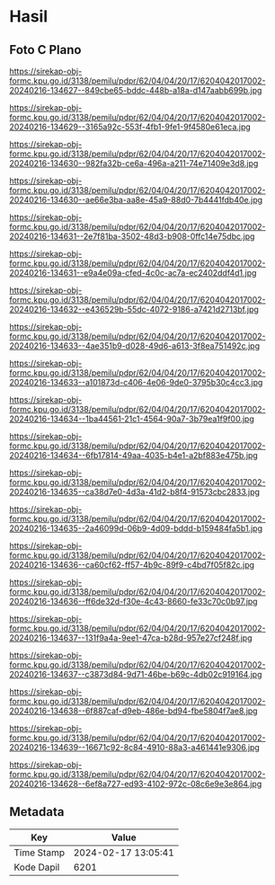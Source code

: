 # Hasil

## Foto C Plano

https://sirekap-obj-formc.kpu.go.id/3138/pemilu/pdpr/62/04/04/20/17/6204042017002-20240216-134627--849cbe65-bddc-448b-a18a-d147aabb699b.jpg

https://sirekap-obj-formc.kpu.go.id/3138/pemilu/pdpr/62/04/04/20/17/6204042017002-20240216-134629--3165a92c-553f-4fb1-9fe1-9f4580e61eca.jpg

https://sirekap-obj-formc.kpu.go.id/3138/pemilu/pdpr/62/04/04/20/17/6204042017002-20240216-134630--982fa32b-ce6a-496a-a211-74e71409e3d8.jpg

https://sirekap-obj-formc.kpu.go.id/3138/pemilu/pdpr/62/04/04/20/17/6204042017002-20240216-134630--ae66e3ba-aa8e-45a9-88d0-7b4441fdb40e.jpg

https://sirekap-obj-formc.kpu.go.id/3138/pemilu/pdpr/62/04/04/20/17/6204042017002-20240216-134631--2e7f81ba-3502-48d3-b908-0ffc14e75dbc.jpg

https://sirekap-obj-formc.kpu.go.id/3138/pemilu/pdpr/62/04/04/20/17/6204042017002-20240216-134631--e9a4e09a-cfed-4c0c-ac7a-ec2402ddf4d1.jpg

https://sirekap-obj-formc.kpu.go.id/3138/pemilu/pdpr/62/04/04/20/17/6204042017002-20240216-134632--e436529b-55dc-4072-9186-a7421d2713bf.jpg

https://sirekap-obj-formc.kpu.go.id/3138/pemilu/pdpr/62/04/04/20/17/6204042017002-20240216-134633--4ae351b9-d028-49d6-a613-3f8ea751492c.jpg

https://sirekap-obj-formc.kpu.go.id/3138/pemilu/pdpr/62/04/04/20/17/6204042017002-20240216-134633--a101873d-c406-4e06-9de0-3795b30c4cc3.jpg

https://sirekap-obj-formc.kpu.go.id/3138/pemilu/pdpr/62/04/04/20/17/6204042017002-20240216-134634--1ba44561-21c1-4564-90a7-3b79ea1f9f00.jpg

https://sirekap-obj-formc.kpu.go.id/3138/pemilu/pdpr/62/04/04/20/17/6204042017002-20240216-134634--6fb17814-49aa-4035-b4e1-a2bf883e475b.jpg

https://sirekap-obj-formc.kpu.go.id/3138/pemilu/pdpr/62/04/04/20/17/6204042017002-20240216-134635--ca38d7e0-4d3a-41d2-b8f4-91573cbc2833.jpg

https://sirekap-obj-formc.kpu.go.id/3138/pemilu/pdpr/62/04/04/20/17/6204042017002-20240216-134635--2a46099d-06b9-4d09-bddd-b159484fa5b1.jpg

https://sirekap-obj-formc.kpu.go.id/3138/pemilu/pdpr/62/04/04/20/17/6204042017002-20240216-134636--ca60cf62-ff57-4b9c-89f9-c4bd7f05f82c.jpg

https://sirekap-obj-formc.kpu.go.id/3138/pemilu/pdpr/62/04/04/20/17/6204042017002-20240216-134636--ff6de32d-f30e-4c43-8660-fe33c70c0b97.jpg

https://sirekap-obj-formc.kpu.go.id/3138/pemilu/pdpr/62/04/04/20/17/6204042017002-20240216-134637--131f9a4a-9ee1-47ca-b28d-957e27cf248f.jpg

https://sirekap-obj-formc.kpu.go.id/3138/pemilu/pdpr/62/04/04/20/17/6204042017002-20240216-134637--c3873d84-9d71-46be-b69c-4db02c919164.jpg

https://sirekap-obj-formc.kpu.go.id/3138/pemilu/pdpr/62/04/04/20/17/6204042017002-20240216-134638--6f887caf-d9eb-486e-bd94-fbe5804f7ae8.jpg

https://sirekap-obj-formc.kpu.go.id/3138/pemilu/pdpr/62/04/04/20/17/6204042017002-20240216-134639--16671c92-8c84-4910-88a3-a461441e9306.jpg

https://sirekap-obj-formc.kpu.go.id/3138/pemilu/pdpr/62/04/04/20/17/6204042017002-20240216-134628--6ef8a727-ed93-4102-972c-08c6e9e3e864.jpg


## Metadata

| Key        | Value               |
| ---------- | ------------------- |
| Time Stamp | 2024-02-17 13:05:41 |
| Kode Dapil | 6201                |



